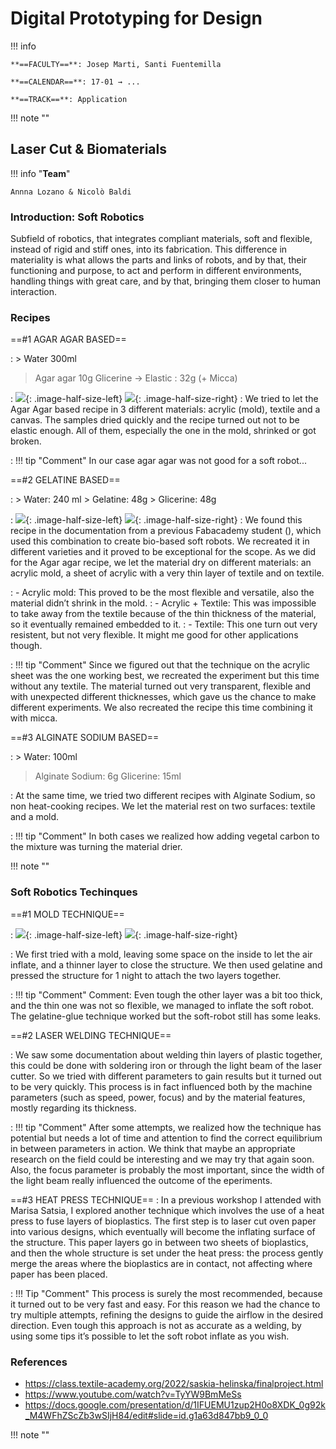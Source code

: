 # Digital Prototyping for Design 

!!! info 
    
    **==FACULTY==**: Josep Marti, Santi Fuentemilla    

    **==CALENDAR==**: 17-01 → ...

    **==TRACK==**: Application

<div style="clear:both;"></div>

!!! note ""


## **Laser Cut & Biomaterials**

!!! info "**Team**"

    Annna Lozano & Nicolò Baldi

### Introduction: Soft Robotics
Subfield of robotics, that integrates compliant materials, soft and flexible, instead of rigid and stiff ones, into its fabrication. This difference in materiality is what allows the parts and links of robots, and by that, their functioning and purpose, to act and perform in different environments, handling things with great care, and by that, bringing them closer to human interaction.

### **Recipes**

==#1 AGAR AGAR BASED==

: > Water 300ml
  > Agar agar 10g
  > Glicerine → Elastic : 32g
  > (+ Micca) 

: ![](../images/DP03.JPG){: .image-half-size-left} ![](../images/DP04.JPG){: .image-half-size-right} 
: We tried to let the Agar Agar based recipe in 3 different materials: acrylic (mold), textile and a canvas.
The samples dried quickly and the recipe turned out not to be elastic enough. 
All of them, especially the one in the mold, shrinked  or got broken.

: !!! tip "Comment"
        In our case agar agar was not good for a soft robot...


==#2 GELATINE BASED==

:   > Water: 240 ml 
    > Gelatine: 48g
    > Glicerine: 48g 

: ![](../images/DP01.JPG){: .image-half-size-left} ![](../images/DP02.JPG){: .image-half-size-right} 
: We found this recipe in the documentation from a previous Fabacademy student (), which used this combination to create bio-based soft robots. 
We recreated it in different varieties and it proved to be exceptional for the scope.
As we did for the Agar agar recipe, we let the material dry on different materials: an acrylic mold, a sheet of acrylic with a very thin layer of textile and on textile.

: - Acrylic mold: This proved to be the most flexible and versatile, also the material didn’t shrink in the mold.
: - Acrylic + Textile: This was impossible to take away from the textile because of the thin thickness of the material, so it eventually remained embedded to it.
: - Textile: This one turn out very resistent, but not very flexible. It might me good for other applications though.

: !!! tip "Comment"
        Since we figured out that the technique on the acrylic sheet was the one working best, we recreated the experiment but this time without any textile. 
        The material turned out very transparent, flexible and with unexpected different thicknesses, which gave us the chance to make different experiments. We also recreated the recipe this time combining it with micca.

==#3 ALGINATE SODIUM BASED==

: > Water: 100ml 
  > Alginate Sodium: 6g
  > Glicerine: 15ml

: At the same time, we tried two different recipes with Alginate Sodium, so non heat-cooking recipes.
We let the material rest on two surfaces: textile and a mold.
    
: !!! tip "Comment"
        In both cases we realized how adding vegetal carbon to the mixture was turning the material drier.

!!! note ""

### **Soft Robotics Techinques**

==#1 MOLD TECHNIQUE==

: ![](../images/DP05.GIF){: .image-half-size-left} ![](../images/DP06.GIF){: .image-half-size-right} 

: We first tried with a mold, leaving some space on the inside to let the air inflate, and a thinner layer to close the structure. We then used gelatine and pressed the structure for 1 night to attach the two layers together.

: !!! tip "Comment"
        Comment: Even tough the other layer was a bit too thick, and the thin one was not so flexible, we managed to inflate the soft robot. The gelatine-glue technique worked but the soft-robot still has some leaks.

==#2 LASER WELDING TECHNIQUE==

: We saw some documentation about welding thin layers of plastic together, this could be done with soldering iron or through the light beam of the laser cutter. So we tried with different parameters to gain results but it turned out to be very quickly. This process is in fact influenced both by the machine parameters (such as speed, power, focus) and by the material features, mostly regarding its thickness. 

: !!! tip "Comment"
        After some attempts, we realized how the technique has potential but needs a lot of time and attention to find the correct equilibrium in between parameters in action. We think that maybe an appropriate research on the field could be interesting and we may try that again soon.
        Also, the focus parameter is probably the most important, since the width of the light beam really influenced the outcome of the eperiments.

==#3 HEAT PRESS TECHNIQUE==
: In a previous workshop I attended with Marisa Satsia, I explored another technique which involves the use of a heat press to fuse layers of bioplastics. The first step is to laser cut oven paper into various designs, which eventually will become the inflating surface of the structure. This paper layers go in between two sheets of bioplastics, and then the whole structure is set under the heat press: the process gently merge the areas where the bioplastics are in contact, not affecting where paper has been placed. 

: !!! Tip "Comment"
        This process is surely the most recommended, because it turned out to be very fast and easy. For this reason we had the chance to try multiple attempts, refining the designs to guide the airflow in the desired direction.
        Even tough this approach is not as accurate as a welding, by using some tips it’s possible to let the soft robot inflate as you wish.   

### **References**
- https://class.textile-academy.org/2022/saskia-helinska/finalproject.html
- https://www.youtube.com/watch?v=TyYW9BmMeSs
- https://docs.google.com/presentation/d/1IFUEMU1zup2H0o8XDK_0g92k_M4WFhZScZb3wSIjH84/edit#slide=id.g1a63d847bb9_0_0

!!! note ""
